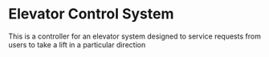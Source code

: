 Elevator Control System
=======================

This is a controller for an elevator system designed to service requests from users to take a lift in a particular direction
